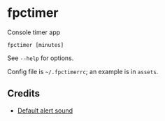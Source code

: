 # fpctimer
Console timer app

`fpctimer [minutes]`

See `--help` for options.

Config file is `~/.fpctimerrc`; an example is in `assets`.

## Credits

- [Default alert sound](https://pixabay.com/sound-effects/beep-beep-6151/)
